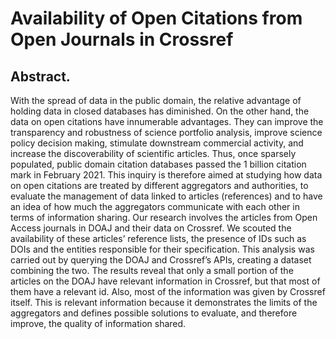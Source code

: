 # Availability of Open Citations from Open Journals in Crossref
## Abstract.
With the spread of data in the public domain, the relative advantage of holding data in closed databases has diminished. On the other hand, the data on open citations have innumerable advantages. They can improve the transparency and robustness of science portfolio analysis, improve science policy decision making, stimulate downstream commercial activity, and increase the discoverability of scientific articles. Thus, once sparsely populated, public domain citation databases passed the 1 billion citation mark in February 2021. This inquiry is therefore aimed at studying how data on open citations are treated by different aggregators and authorities, to evaluate the management of data linked to articles (references) and to have an idea of ​​how much the aggregators communicate with each other in terms of information sharing. 
Our research involves the articles from Open Access journals in DOAJ and their data on Crossref. We scouted the availability of these articles’ reference lists, the presence of IDs such as DOIs and the entities responsible for their specification. This analysis was carried out by querying the DOAJ and Crossref’s APIs, creating a dataset combining the two. 
The results reveal that only a small portion of the articles on the DOAJ have relevant information in Crossref, but that most of them have a relevant id. Also, most of the information was given by Crossref itself. This is relevant information because it demonstrates the limits of the aggregators and defines possible solutions to evaluate, and therefore improve, the quality of information shared.